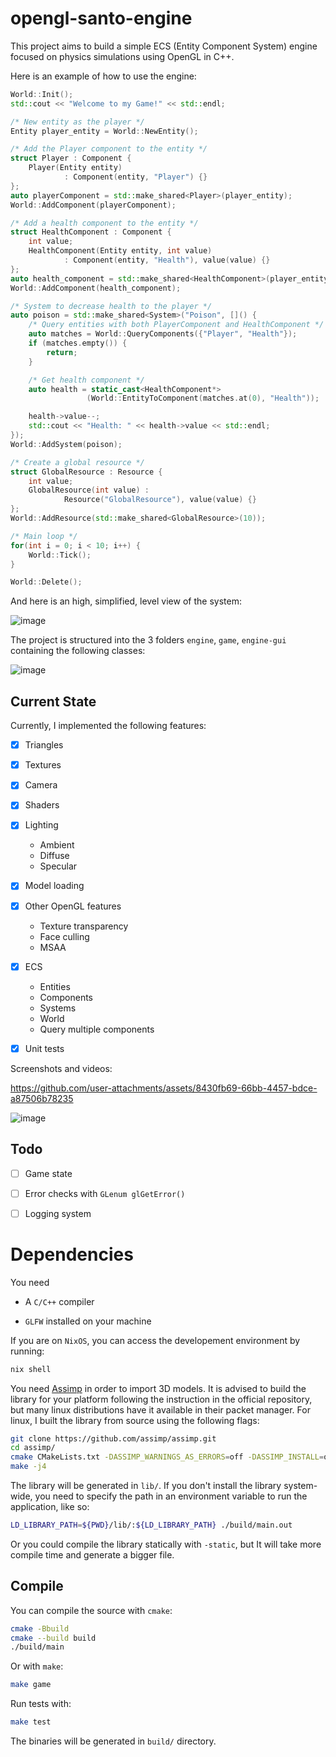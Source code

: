 # opengl-santo-engine
This project aims to build a simple ECS (Entity Component System) engine focused on physics simulations using OpenGL in C++.

Here is an example of how to use the engine:
```c++
World::Init();
std::cout << "Welcome to my Game!" << std::endl;

/* New entity as the player */
Entity player_entity = World::NewEntity();

/* Add the Player component to the entity */
struct Player : Component {
    Player(Entity entity)
            : Component(entity, "Player") {}
};
auto playerComponent = std::make_shared<Player>(player_entity);
World::AddComponent(playerComponent);

/* Add a health component to the entity */
struct HealthComponent : Component {
    int value;
    HealthComponent(Entity entity, int value)
            : Component(entity, "Health"), value(value) {}
};
auto health_component = std::make_shared<HealthComponent>(player_entity, 100);
World::AddComponent(health_component);

/* System to decrease health to the player */
auto poison = std::make_shared<System>("Poison", []() {
    /* Query entities with both PlayerComponent and HealthComponent */
    auto matches = World::QueryComponents({"Player", "Health"});
    if (matches.empty()) {
        return;
    }

    /* Get health component */
    auto health = static_cast<HealthComponent*>
                 (World::EntityToComponent(matches.at(0), "Health"));

    health->value--;
    std::cout << "Health: " << health->value << std::endl;
});
World::AddSystem(poison);

/* Create a global resource */
struct GlobalResource : Resource {
    int value;
    GlobalResource(int value) :
            Resource("GlobalResource"), value(value) {}
};
World::AddResource(std::make_shared<GlobalResource>(10));

/* Main loop */
for(int i = 0; i < 10; i++) {
    World::Tick();
}

World::Delete();
```

And here is an high, simplified, level view of the system:

![image](https://github.com/user-attachments/assets/d76b238d-56f1-4b57-8140-400af6ed1d23)


The project is structured into the 3 folders `engine`, `game`, `engine-gui` containing the
following classes:

![image](https://github.com/user-attachments/assets/f825bdc2-9345-49ef-a87d-90939ba47e07)

## Current State

Currently, I implemented the following features:
- [x] Triangles

- [x] Textures

- [x] Camera

- [x] Shaders

- [x] Lighting
  - Ambient
  - Diffuse
  - Specular   

- [x] Model loading

- [x] Other OpenGL features
  - Texture transparency
  - Face culling
  - MSAA

- [x] ECS
  - Entities
  - Components
  - Systems
  - World
  - Query multiple components

- [x] Unit tests

Screenshots and videos:

https://github.com/user-attachments/assets/8430fb69-66bb-4457-bdce-a87506b78235

![image](https://github.com/user-attachments/assets/955611fb-3eeb-45a2-adc0-2a0b55680de1)

## Todo

- [ ] Game state

- [ ] Error checks with `GLenum glGetError()`

- [ ] Logging system


# Dependencies

You need

- A `C/C++` compiler

- `GLFW` installed on your machine

If you are on `NixOS`, you can access the developement environment
by running:
```bash
nix shell
```

You need [Assimp](https://github.com/assimp/assimp) in order to import 3D models. It is
advised to build the library for your platform following the instruction in the official
repository, but many linux distributions have it available in their packet manager. 
For linux, I built the library from source using the following flags:
```bash
git clone https://github.com/assimp/assimp.git
cd assimp/
cmake CMakeLists.txt -DASSIMP_WARNINGS_AS_ERRORS=off -DASSIMP_INSTALL=off
make -j4
```
The library will be generated in `lib/`. If you don't install the library system-wide,
you need to specify the path in an environment variable to run the application, like so:
```bash
LD_LIBRARY_PATH=${PWD}/lib/:${LD_LIBRARY_PATH} ./build/main.out
```
Or you could compile the library statically with `-static`, but It will take more compile
time and generate a bigger file.

## Compile

You can compile the source with `cmake`:
```bash
cmake -Bbuild
cmake --build build
./build/main
```

Or with `make`:
```bash
make game
```

Run tests with:
```bash
make test
```

The binaries will be generated in `build/` directory.
